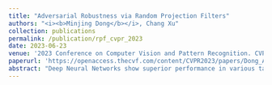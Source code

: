 ```yaml
---
title: "Adversarial Robustness via Random Projection Filters"
authors: "<i><b>Minjing Dong</b></i>, Chang Xu"
collection: publications
permalink: /publication/rpf_cvpr_2023
date: 2023-06-23
venue: '2023 Conference on Computer Vision and Pattern Recognition. CVPR 2023.'
paperurl: 'https://openaccess.thecvf.com/content/CVPR2023/papers/Dong_Adversarial_Robustness_via_Random_Projection_Filters_CVPR_2023_paper.pdf'
abstract: "Deep Neural Networks show superior performance in various tasks but are vulnerable to adversarial attacks. Most defense techniques are devoted to the adversarial training strategies, however, it is difficult to achieve satisfactory robust performance only with traditional adversarial training. We mainly attribute it to that aggressive perturbations which lead to the loss increment can always be found via gradient ascent in white-box setting. Although some noises can be involved to prevent attacks from deriving precise gradients on inputs, there exist trade-offs between the defense capability and natural generalization. Taking advantage of the properties of random projection, we propose to replace part of convolutional filters with random projection filters, and theoretically explore the geometric representation preservation of proposed synthesized filters via Johnson-Lindenstrauss lemma. We conduct sufficient evaluation on multiple networks and datasets. The experimental results showcase the superiority of proposed random projection filters to state-of-the-art baselines. The code is available on https://github.com/UniSerj/Random-Projection-Filters."
---
```

